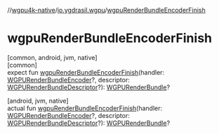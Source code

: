 //[wgpu4k-native](../../index.md)/[io.ygdrasil.wgpu](index.md)/[wgpuRenderBundleEncoderFinish](wgpu-render-bundle-encoder-finish.md)

# wgpuRenderBundleEncoderFinish

[common, android, jvm, native]\
[common]\
expect fun [wgpuRenderBundleEncoderFinish](wgpu-render-bundle-encoder-finish.md)(handler: [WGPURenderBundleEncoder](-w-g-p-u-render-bundle-encoder/index.md)?, descriptor: [WGPURenderBundleDescriptor](-w-g-p-u-render-bundle-descriptor/index.md)?): [WGPURenderBundle](-w-g-p-u-render-bundle/index.md)?

[android, jvm, native]\
actual fun [wgpuRenderBundleEncoderFinish](wgpu-render-bundle-encoder-finish.md)(handler: [WGPURenderBundleEncoder](-w-g-p-u-render-bundle-encoder/index.md)?, descriptor: [WGPURenderBundleDescriptor](-w-g-p-u-render-bundle-descriptor/index.md)?): [WGPURenderBundle](-w-g-p-u-render-bundle/index.md)?